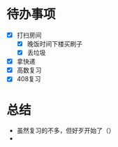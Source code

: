 # 待办事项
- [x] 打扫房间
	- [x] 晚饭时间下楼买刷子 
	- [x] 丢垃圾
- [x] 拿快递
- [x] 高数复习
- [x] 408复习

# 总结
- 虽然复习的不多，但好歹开始了（）
- 